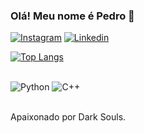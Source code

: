 ### Olá! Meu nome é Pedro 🤙

[![Instagram](https://img.shields.io/badge/Instagram-E4405F?style=for-the-badge&logo=instagram&logoColor=white)](https://www.instagram.com/pfreifra/)
[![Linkedin](https://img.shields.io/badge/LinkedIn-0077B5?style=for-the-badge&logo=linkedin&logoColor=white)](https://www.linkedin.com/in/pedro-franca-428b3b28b/)

[![Top Langs](https://github-readme-stats.vercel.app/api/top-langs/?username=PedroFFranca)](https://github.com/PedroFFranca/github-readme-stats)

<div style="display: inline_block"><br/>
    <img aling="Center" alt ="Python" src="https://img.shields.io/badge/Python-14354C?style=for-the-badge&logo=python&logoColor=white"/>
    <img aling="Center" alt ="C++" src="https://img.shields.io/badge/C%2B%2B-00599C?style=for-the-badge&logo=c%2B%2B&logoColor=white"/>

</div><br/>

Apaixonado por Dark Souls.

